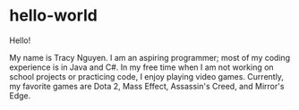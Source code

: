 # hello-world

Hello!

My name is Tracy Nguyen. I am an aspiring programmer; most of my coding experience is in Java and C#. In my free time when I am not working on school projects or practicing code, I enjoy playing video games. Currently, my favorite games are Dota 2, Mass Effect, Assassin's Creed, and Mirror's Edge.
